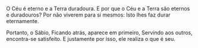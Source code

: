 O Céu é eterno e a Terra duradoura.
E por que o Céu e a Terra são eternos e duradouros?
Por não viverem para si mesmos:
Isto lhes faz durar eternamente.

Portanto, o Sábio,
Ficando atrás, aparece em primeiro,
Servindo aos outros, encontra-se satisfeito.
E justamente por isso, ele realiza o que é seu.